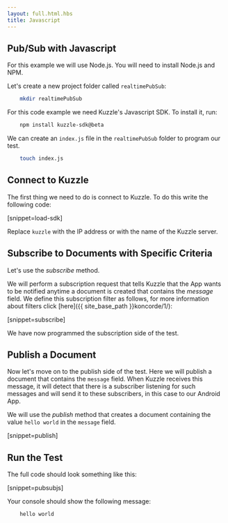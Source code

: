 ```yaml
---
layout: full.html.hbs
title: Javascript
---
```


## Pub/Sub with Javascript

For this example we will use Node.js. You will need to install Node.js and NPM.

Let's create a new project folder called `realtimePubSub`:


```bash
    mkdir realtimePubSub
```

For this code example we need Kuzzle's Javascript SDK. To install it, run:

```bash
    npm install kuzzle-sdk@beta
```
We can create an `index.js` file in the `realtimePubSub` folder to program our test.

```bash
    touch index.js
```

## Connect to Kuzzle

The first thing we need to do is connect to Kuzzle. To do this write the following code:

[snippet=load-sdk]

Replace `kuzzle` with the IP address or with the name of the Kuzzle server.

## Subscribe to Documents with Specific Criteria

Let's use the *subscribe* method.

We will perform a subscription request that tells Kuzzle that the App wants to be notified anytime a document is created that contains the *message* field. We define this subscription filter as follows, for more information about filters click [here]({{ site_base_path }}koncorde/1/):

[snippet=subscribe]

We have now programmed the subscription side of the test.

## Publish a Document

Now let's move on to the publish side of the test. Here we will publish a document that contains the `message` field. When Kuzzle receives this message, it will detect that there is a subscriber listening for such messages and will send it to these subscribers, in this case to our Android App.

We will use the *publish* method that creates a document containing the value `hello world` in the `message` field.

[snippet=publish]
 
## Run the Test

The full code should look something like this:

[snippet=pubsubjs]

Your console should show the following message:

```bash
    hello world
```
